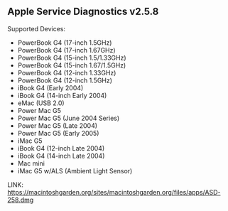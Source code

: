 ## Apple Service Diagnostics v2.5.8

Supported Devices:

- PowerBook G4 (17-inch 1.5GHz)
- PowerBook G4 (17-inch 1.67GHz)
- PowerBook G4 (15-inch 1.5/1.33GHz)
- PowerBook G4 (15-inch 1.67/1.5GHz)
- PowerBook G4 (12-inch 1.33GHz)
- PowerBook G4 (12-inch 1.5GHz)
- iBook G4 (Early 2004)
- iBook G4 (14-inch Early 2004)
- eMac (USB 2.0)
- Power Mac G5
- Power Mac G5 (June 2004 Series)
- Power Mac G5 (Late 2004)
- Power Mac G5 (Early 2005)
- iMac G5
- iBook G4 (12-inch Late 2004)
- iBook G4 (14-inch Late 2004)
- Mac mini
- iMac G5 w/ALS (Ambient Light Sensor)

LINK: https://macintoshgarden.org/sites/macintoshgarden.org/files/apps/ASD-258.dmg